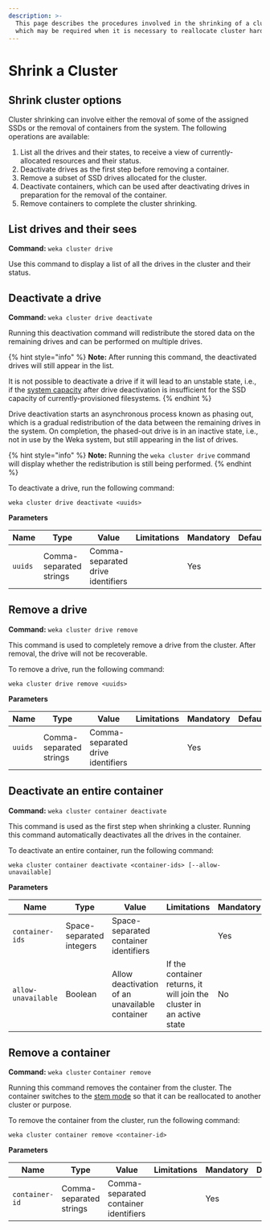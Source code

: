 ```yaml
---
description: >-
  This page describes the procedures involved in the shrinking of a cluster,
  which may be required when it is necessary to reallocate cluster hardware.
---
```


# Shrink a Cluster

## Shrink cluster options

Cluster shrinking can involve either the removal of some of the assigned SSDs or the removal of containers from the system. The following operations are available:

1. List all the drives and their states, to receive a view of currently-allocated resources and their status.
2. Deactivate drives as the first step before removing a container.
3. Remove a subset of SSD drives allocated for the cluster.
4. Deactivate containers, which can be used after deactivating drives in preparation for the removal of the container.
5. Remove containers to complete the cluster shrinking.

## List drives and their sees

**Command:** `weka cluster drive`

Use this command to display a list of all the drives in the cluster and their status.

## Deactivate a drive

**Command:** `weka cluster drive deactivate`

Running this deactivation command will redistribute the stored data on the remaining drives and can be performed on multiple drives.

{% hint style="info" %}
**Note:** After running this command, the deactivated drives will still appear in the list.

It is not possible to deactivate a drive if it will lead to an unstable state, i.e., if the [system capacity](../../overview/ssd-capacity-management.md) after drive deactivation is insufficient for the SSD capacity of currently-provisioned filesystems.
{% endhint %}

Drive deactivation starts an asynchronous process known as phasing out, which is a gradual redistribution of the data between the remaining drives in the system. On completion, the phased-out drive is in an inactive state, i.e., not in use by the Weka system, but still appearing in the list of drives.

{% hint style="info" %}
**Note:** Running the `weka cluster drive` command will display whether the redistribution is still being performed.
{% endhint %}

To deactivate a drive, run the following command:

`weka cluster drive deactivate <uuids>`

**Parameters**

| **Name** | **Type**                | **Value**                         | **Limitations** | **Mandatory** | **Default** |
| -------- | ----------------------- | --------------------------------- | --------------- | ------------- | ----------- |
| `uuids`  | Comma-separated strings | Comma-separated drive identifiers |                 | Yes           |             |

## Remove a drive

**Command:** `weka cluster drive remove`

This command is used to completely remove a drive from the cluster. After removal, the drive will not be recoverable.

To remove a drive, run the following command:

`weka cluster drive remove <uuids>`

**Parameters**

| **Name** | **Type**                | **Value**                         | **Limitations** | **Mandatory** | **Default** |
| -------- | ----------------------- | --------------------------------- | --------------- | ------------- | ----------- |
| `uuids`  | Comma-separated strings | Comma-separated drive identifiers |                 | Yes           |             |

## Deactivate an entire container

**Command:** `weka cluster container deactivate`

This command is used as the first step when shrinking a cluster. Running this command automatically deactivates all the drives in the container.

To deactivate an entire container, run the following command:

`weka cluster container deactivate <container-ids> [--allow-unavailable]`

**Parameters**

| **Name**            | **Type**                 | **Value**                                      | **Limitations**                                                       | **Mandatory** | **Default** |
| ------------------- | ------------------------ | ---------------------------------------------- | --------------------------------------------------------------------- | ------------- | ----------- |
| `container-ids`     | Space-separated integers | Space-separated container identifiers          |                                                                       | Yes           |             |
| `allow-unavailable` | Boolean                  | Allow deactivation of an unavailable container | If the container returns, it will join the cluster in an active state | No            | No          |

## Remove a container

**Command:** `weka cluster` c`ontainer remove`

Running this command removes the container from the cluster. The container switches to the [stem mode](../../overview/glossary.md#stem-mode) so that it can be reallocated to another cluster or purpose.

To remove the container from the cluster, run the following command:

`weka cluster container remove <container-id>`

**Parameters**

| **Name**       | **Type**                | **Value**                             | **Limitations** | **Mandatory** | **Default** |
| -------------- | ----------------------- | ------------------------------------- | --------------- | ------------- | ----------- |
| `container-id` | Comma-separated strings | Comma-separated container identifiers |                 | Yes           |             |

